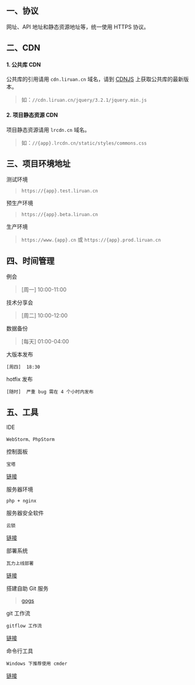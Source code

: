 ## 一、协议
网址、API 地址和静态资源地址等，统一使用 HTTPS 协议。

## 二、CDN
#### 1. 公共库 CDN
公共库的引用请用 `cdn.liruan.cn` 域名，请到 [CDNJS](https://cdnjs.com/) 上获取公共库的最新版本。
> 如：`//cdn.liruan.cn/jquery/3.2.1/jquery.min.js`

#### 2. 项目静态资源 CDN
项目静态资源请用 `lrcdn.cn` 域名。
> 如：`//{app}.lrcdn.cn/static/styles/commons.css`

## 三、项目环境地址
测试环境
> `https://{app}.test.liruan.cn`

预生产环境
> `https://{app}.beta.liruan.cn`

生产环境
> `https://www.{app}.cn` 或 `https://{app}.prod.liruan.cn`

## 四、时间管理
例会
> [周一]  10:00-11:00

技术分享会
> [周二]  10:00-12:00

数据备份
> [每天]  01:00-04:00

大版本发布
```
[周四]  18:30
```

hotfix 发布
```
[随时]  严重 bug 需在 4 个小时内发布
```

## 五、工具
IDE
```
WebStorm、PhpStorm
```

控制面板
```
宝塔
```
[链接](https://www.bt.cn/)

服务器环境
```
php + nginx
```

服务器安全软件
```
云锁
```
[链接](http://www.yunsuo.com.cn/)

部署系统
```
瓦力上线部署
```
[链接](https://walle-web.io/)

搭建自助 Git 服务
> [gogs](https://gogs.io/)

git 工作流
```
gitflow 工作流
```
[链接](https://github.com/zhaotoday/product-workflow)

命令行工具
```
Windows 下推荐使用 cmder
```
[链接](http://cmder.net/)
